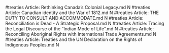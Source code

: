 #treaties
Article: Rethinking Canada’s Colonial Legacy.md N
#treaties
Article: Canadian identity and the War of 1812.md N
#treaties
Article: THE DUTY TO CONSULT AND ACCOMMODATE.md N
#treaties
Article: Reconciliation is Dead - A Strategic Proposal.md N
#treaties
Article: Tracing the Legal Discourse of the “Indian Mode of Life”.md N
#treaties
Article: Reconciling Aboriginal Rights with International Trade Agreements.md N
#treaties
Article: Treaties and the UN Declaration on the Rights of Indigenous Peoples.md N
